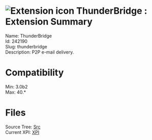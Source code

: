 # ![Extension icon](https://addons.thunderbird.net/user-media/addon_icons/242/242190-64.png?modified=1403764337) ThunderBridge : Extension Summary

Name: ThunderBridge  
Id: 242190  
Slug: thunderbridge  
Description: P2P e-mail delivery.
  

# Compatibility
Min: 3.0b2  
Max: 40.*  

# Files

Source Tree: [Src](C:/Dev/Thunderbird/ThunderKdB/xall/xOther/242190-thunderbridge/src)  
Current XPI: [XPI](C:/Dev/Thunderbird/ThunderKdB/xall/xOther/242190-thunderbridge/xpi)  



